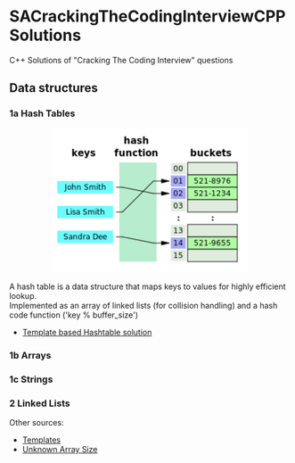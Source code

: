 # SACrackingTheCodingInterviewCPPSolutions
C++ Solutions of "Cracking The Coding Interview" questions

## Data structures

### 1a Hash Tables

<p align="center">
  <img src="./doc/hash_table.png" width="350" title="hover text">
</p>

A hash table is a data structure that maps keys to values for highly efficient lookup.  
Implemented as an array of linked lists (for collision handling) and a hash code function ('key % buffer_size')

* [Template based Hashtable solution](https://medium.com/@aozturk/simple-hash-map-hash-table-implementation-in-c-931965904250)

### 1b Arrays

### 1c Strings

### 2 Linked Lists

Other sources:
* [Templates](http://www.cplusplus.com/doc/oldtutorial/templates/)
* [Unknown Array Size](https://stackoverflow.com/questions/22432755/how-to-initialize-an-array-whose-size-is-initially-unknown)
